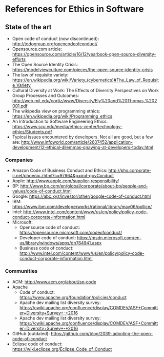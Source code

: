
# References for Ethics in Software

## State of the art

* Open code of conduct (now discontinued): http://todogroup.org/opencodeofconduct/
* Opensource.com article: https://opensource.com/article/16/12/yearbook-open-source-diversity-efforts
* The Open Source Identity Crisis: https://modelviewculture.com/pieces/the-open-source-identity-crisis
* The law of requisite variety: https://en.wikipedia.org/wiki/Variety_(cybernetics)#The_Law_of_Requisite_Variety
* Cultural Diversity at Work: The Effects of Diversity Perspectives on Work Group Processes and Outcomes: http://web.mit.edu/cortiz/www/Diversity/Ely%20and%20Thomas,%202001.pdf
* The wikipedia view on programming ethics: https://en.wikipedia.org/wiki/Programming_ethics
* An Introduction to Software Engineering Ethics: https://www.scu.edu/media/ethics-center/technology-ethics/Students.pdf
* Typical issues encountered by developers. Not all are good, but a few are: http://www.infoworld.com/article/2607452/application-development/12-ethical-dilemmas-gnawing-at-developers-today.html

### Companies

* Amazon Code of Business Conduct and Ethics: http://phx.corporate-ir.net/phoenix.zhtml?c=97664&p=irol-govConduct
* Apple: http://www.apple.com/supplier-responsibility/
* BP: http://www.bp.com/en/global/corporate/about-bp/people-and-values/code-of-conduct.html
* Google: https://abc.xyz/investor/other/google-code-of-conduct.html
* IBM: https://www.ibm.com/developerworks/rational/library/may06/pollice/
* Intel: http://www.intel.com/content/www/us/en/policy/policy-code-conduct-corporate-information.html
* Microsoft:
    * Opensource code of conduct: https://opensource.microsoft.com/codeofconduct/
    * Developer code of conduct: https://msdn.microsoft.com/en-us/library/windows/apps/dn764941.aspx
    * Business code of conduct: http://www.intel.com/content/www/us/en/policy/policy-code-conduct-corporate-information.html

### Communities

* ACM: http://www.acm.org/about/se-code
* Apache
    * Code of conduct: https://www.apache.org/foundation/policies/conduct
    * Apache dev mailing list diversity survey: https://cwiki.apache.org/confluence/display/COMDEV/ASF+Committer+Diversity+Survey+-+2016
    * Apache dev mailing list diversity survey: https://cwiki.apache.org/confluence/display/COMDEV/ASF+Committer+Diversity+Survey+-+2016
* GitHub (outdated): https://github.com/blog/2039-adopting-the-open-code-of-conduct
* Eclipse code of conduct: https://wiki.eclipse.org/Eclipse_Code_of_Conduct
